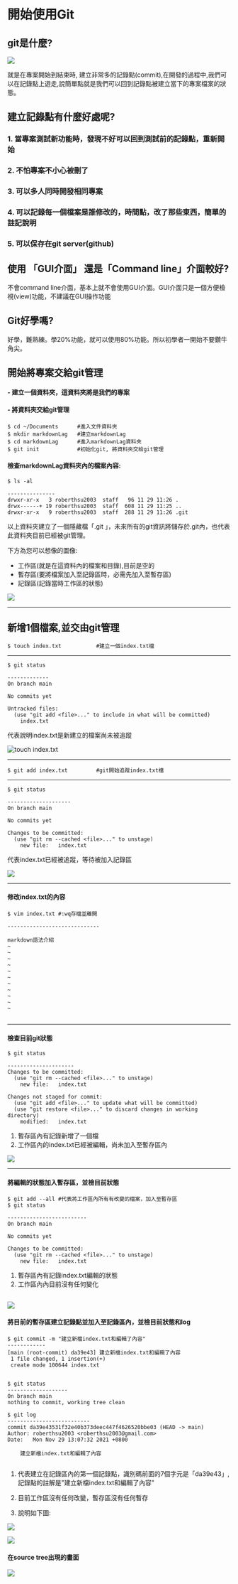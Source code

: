 # 開始使用Git

## git是什麼?

![](./images/pic1.png)

就是在專案開始到結束時, 建立非常多的記錄點(commit),在開發的過程中,我們可以在記錄點上遊走,說簡單點就是我們可以回到記錄點被建立當下的專案檔案的狀態。

## 建立記錄點有什麼好處呢?

### 1. 當專案測試新功能時，發現不好可以回到測試前的記錄點，重新開始
### 2. 不怕專案不小心被刪了
### 3. 可以多人同時開發相同專案
### 4. 可以記錄每一個檔案是誰修改的，時間點，改了那些東西，簡單的註記說明
### 5. 可以保存在git server(github)

## 使用 「GUI介面」 還是「Command line」介面較好?

不會command line介面，基本上就不會使用GUI介面。GUI介面只是一個方便檢視(view)功能，不建議在GUI操作功能

##  Git好學嗎?


好學，難熟練。學20%功能，就可以使用80%功能。所以初學者一開始不要鑽牛角尖。

## 開始將專案交給git管理
#### - 建立一個資料夾，這資料夾將是我們的專案
#### - 將資料夾交給git管理

```
$ cd ~/Documents      #進入文件資料夾
$ mkdir markdownLag   #建立markdownLag
$ cd markdownLag      #進入markdownLag資料夾 
$ git init            #初始化git, 將資料夾交給git管理
```

#### 檢查markdownLag資料夾內的檔案內容:



```
$ ls -al

---------------
drwxr-xr-x   3 roberthsu2003  staff   96 11 29 11:26 .
drwx------+ 19 roberthsu2003  staff  608 11 29 11:25 ..
drwxr-xr-x   9 roberthsu2003  staff  288 11 29 11:26 .git
```

以上資料夾建立了一個隱藏檔「.git 」，未來所有的git資訊將儲存於.git內，也代表此資料夾目前已經被git管理。

下方為您可以想像的圖像:

- 工作區(就是在這資料內的檔案和目錄),目前是空的
- 暫存區(要將檔案加入至記錄區時，必需先加入至暫存區)
- 記錄區(記錄當時工作區的狀態)

![](./images/pic3.png)

---

## 新增1個檔案,並交由git管理

```
$ touch index.txt           #建立一個index.txt檔
```



---

```
$ git status

-------------
On branch main

No commits yet

Untracked files:
  (use "git add <file>..." to include in what will be committed)
	index.txt

```

代表說明index.txt是新建立的檔案尚未被追蹤

![touch index.txt](./images/pic4.png)

---

```
$ git add index.txt         #git開始追蹤index.txt檔
```

---

```
$ git status 

--------------------
On branch main

No commits yet

Changes to be committed:
  (use "git rm --cached <file>..." to unstage)
	new file:   index.txt

```

代表index.txt已經被追蹤，等待被加入記錄區

![](./images/pic5.png)

---

#### 修改index.txt的內容

```
$ vim index.txt #:wq存檔並離開

-----------------------------

markdown語法介紹
~                                                                               
~                                                                               
~                                                                               
~                                                                               
~                                                                               
~                                                                               
~                                                                               
~                                                                               
~                                                                               
~                                                                               
~                                                                                                                                                             
 
```

---

#### 檢查目前git狀態

```
$ git status

---------------------
Changes to be committed:
  (use "git rm --cached <file>..." to unstage)
	new file:   index.txt

Changes not staged for commit:
  (use "git add <file>..." to update what will be committed)
  (use "git restore <file>..." to discard changes in working directory)
	modified:   index.txt

```

1. 暫存區內有記錄新增了一個檔
2. 工作區內的index.txt已經被編輯，尚未加入至暫存區內

![](./images/pic6.png)

---

#### 將編輯的狀態加入暫存區，並檢目前狀態

```
$ git add --all #代表將工作區內所有有改變的檔案，加入至暫存區
$ git status

-------------------------
On branch main

No commits yet

Changes to be committed:
  (use "git rm --cached <file>..." to unstage)
	new file:   index.txt

```

1. 暫存區內有記錄index.txt編輯的狀態
2. 工作區內內目前沒有任何變化

![](./images/pic7.png)
---

#### 將目前的暫存區建立記錄點並加入至記錄區內，並檢目前狀態和log

```
$ git commit -m "建立新檔index.txt和編輯了內容"
------------
[main (root-commit) da39e43] 建立新檔index.txt和編輯了內容
 1 file changed, 1 insertion(+)
 create mode 100644 index.txt
 
  
$ git status
-------------------
On branch main
nothing to commit, working tree clean

$ git log
--------------------------
commit da39e43531f32e40b373deec447f4626520bbe03 (HEAD -> main)
Author: roberthsu2003 <roberthsu2003@gmail.com>
Date:   Mon Nov 29 13:07:32 2021 +0800

    建立新檔index.txt和編輯了內容


```

1. 代表建立在記錄區內的第一個記錄點，識別碼前面的7個字元是「da39e43」,記錄點的註解是"建立新檔index.txt和編輯了內容"

2. 目前工作區沒有任何改變，暫存區沒有任何暫存

3. 說明如下圖:

![](./images/pic8.png)


![](./images/pic9.png)

#### 在source tree出現的畫面

![](./images/pic10.png)





